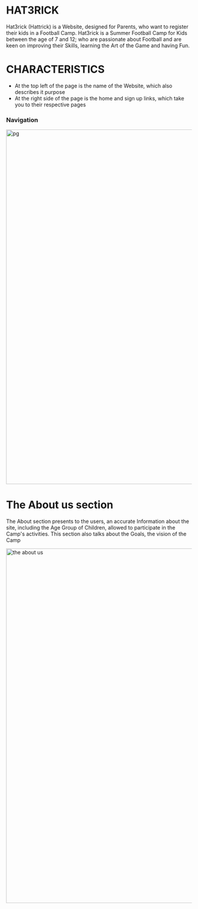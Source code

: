 # HAT3RICK
Hat3rick (Hattrick) is a Website, designed for Parents, who want to register their kids in a Football Camp. Hat3rick is a Summer Football Camp for Kids between the age of 7 and 12; who are passionate about Football and are keen on improving their Skills, learning the Art of the Game and having Fun.



# CHARACTERISTICS
- At the top left of the page is the name of the Website, which also describes it purpose 
- At the right side of the page is the home and sign up links, which take you to their respective pages
### Navigation

<img width="960" alt="pg" src="https://github.com/caleb1711/Hat3rick01/assets/130179631/6eeb3d0a-ecb1-4908-856f-627a3e988810">



# The About us section
The About section presents to the users, an accurate Information about the site, including the Age Group of Children, allowed to participate in the Camp's activities.
This section also talks about the Goals, the vision of the Camp

<img width="960" alt="the about us" src="https://github.com/caleb1711/Hat3rick01/assets/130179631/b195e653-6528-43cb-a093-ae4d4d9fe626">

  
